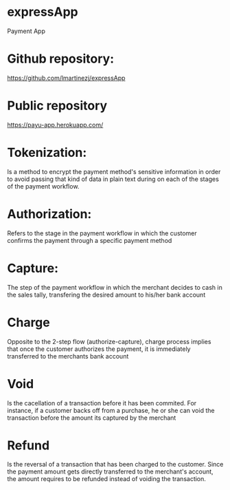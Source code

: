 # expressApp
Payment App

# Github repository:
https://github.com/lmartinezj/expressApp

# Public repository
https://payu-app.herokuapp.com/

# Tokenization:
Is a method to encrypt the payment method's sensitive information in order to avoid passing that kind of data in plain text during on each of the stages of the payment workflow.

# Authorization:
Refers to the stage in the payment workflow in which the customer confirms the payment through a specific payment method

# Capture:
The step of the payment workflow in which the merchant decides to cash in the sales tally, transfering the desired amount to his/her bank account

# Charge
Opposite to the 2-step flow (authorize-capture), charge process implies that once the customer authorizes the payment, it is immediately transferred to the merchants bank account

# Void
Is the cacellation of a transaction before it has been commited. For instance, if a customer backs off from a purchase, he or she can void the transaction before the amount its captured by the merchant

# Refund
Is the reversal of a transaction that has been charged to the customer. Since the payment amount gets directly transferred to the merchant's account, the amount requires to be refunded instead of voiding the transaction.
